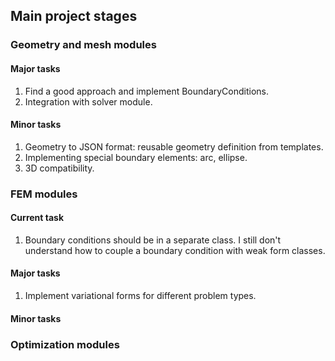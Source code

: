 ## Main project stages

### Geometry and mesh modules

#### Major tasks

1. Find a good approach and implement BoundaryConditions.
2. Integration with solver module.

#### Minor tasks

1. Geometry to JSON format: reusable geometry definition from templates.
2. Implementing special boundary elements: arc, ellipse.
3. 3D compatibility.

### FEM modules

#### Current task

1. Boundary conditions should be in a separate class. I still don't understand how to couple a boundary condition with weak form classes.

#### Major tasks

1. Implement variational forms for different problem types. 

#### Minor tasks


### Optimization modules